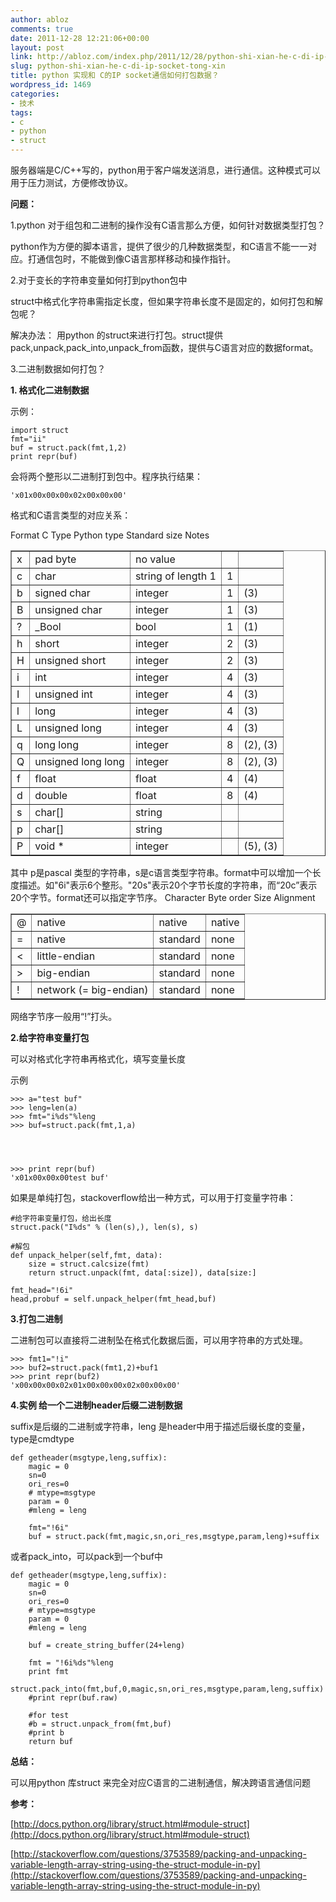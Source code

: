 ```yaml
---
author: abloz
comments: true
date: 2011-12-28 12:21:06+00:00
layout: post
link: http://abloz.com/index.php/2011/12/28/python-shi-xian-he-c-di-ip-socket-tong-xin/
slug: python-shi-xian-he-c-di-ip-socket-tong-xin
title: python 实现和 C的IP socket通信如何打包数据？
wordpress_id: 1469
categories:
- 技术
tags:
- c
- python
- struct
---
```


服务器端是C/C++写的，python用于客户端发送消息，进行通信。这种模式可以用于压力测试，方便修改协议。

**问题：**

1.python 对于组包和二进制的操作没有C语言那么方便，如何针对数据类型打包？

python作为方便的脚本语言，提供了很少的几种数据类型，和C语言不能一一对应。打通信包时，不能做到像C语言那样移动和操作指针。

2.对于变长的字符串变量如何打到python包中

struct中格式化字符串需指定长度，但如果字符串长度不是固定的，如何打包和解包呢？

解决办法： 用python 的struct来进行打包。struct提供pack,unpack,pack_into,unpack_from函数，提供与C语言对应的数据format。

3.二进制数据如何打包？



**1. 格式化二进制数据**

示例：

    
    import struct
    fmt="ii"
    buf = struct.pack(fmt,1,2)
    print repr(buf)


会将两个整形以二进制打到包中。程序执行结果：

    
    'x01x00x00x00x02x00x00x00'


格式和C语言类型的对应关系：
<table border="1" > 

<tr >
Format
C Type
Python type
Standard size
Notes
</tr>

<tbody valign="top" >
<tr >

<td >x
</td>

<td >pad byte
</td>

<td >no value
</td>

<td >
</td>

<td >
</td>
</tr>
<tr >

<td >c
</td>

<td >char
</td>

<td >string of length 1
</td>

<td >1
</td>

<td >
</td>
</tr>
<tr >

<td >b
</td>

<td >signed char
</td>

<td >integer
</td>

<td >1
</td>

<td >(3)
</td>
</tr>
<tr >

<td >B
</td>

<td >unsigned char
</td>

<td >integer
</td>

<td >1
</td>

<td >(3)
</td>
</tr>
<tr >

<td >?
</td>

<td >_Bool
</td>

<td >bool
</td>

<td >1
</td>

<td >(1)
</td>
</tr>
<tr >

<td >h
</td>

<td >short
</td>

<td >integer
</td>

<td >2
</td>

<td >(3)
</td>
</tr>
<tr >

<td >H
</td>

<td >unsigned short
</td>

<td >integer
</td>

<td >2
</td>

<td >(3)
</td>
</tr>
<tr >

<td >i
</td>

<td >int
</td>

<td >integer
</td>

<td >4
</td>

<td >(3)
</td>
</tr>
<tr >

<td >I
</td>

<td >unsigned int
</td>

<td >integer
</td>

<td >4
</td>

<td >(3)
</td>
</tr>
<tr >

<td >l
</td>

<td >long
</td>

<td >integer
</td>

<td >4
</td>

<td >(3)
</td>
</tr>
<tr >

<td >L
</td>

<td >unsigned long
</td>

<td >integer
</td>

<td >4
</td>

<td >(3)
</td>
</tr>
<tr >

<td >q
</td>

<td >long long
</td>

<td >integer
</td>

<td >8
</td>

<td >(2), (3)
</td>
</tr>
<tr >

<td >Q
</td>

<td >unsigned long long
</td>

<td >integer
</td>

<td >8
</td>

<td >(2), (3)
</td>
</tr>
<tr >

<td >f
</td>

<td >float
</td>

<td >float
</td>

<td >4
</td>

<td >(4)
</td>
</tr>
<tr >

<td >d
</td>

<td >double
</td>

<td >float
</td>

<td >8
</td>

<td >(4)
</td>
</tr>
<tr >

<td >s
</td>

<td >char[]
</td>

<td >string
</td>

<td >
</td>

<td >
</td>
</tr>
<tr >

<td >p
</td>

<td >char[]
</td>

<td >string
</td>

<td >
</td>

<td >
</td>
</tr>
<tr >

<td >P
</td>

<td >void *
</td>

<td >integer
</td>

<td >
</td>

<td >(5), (3)
</td>
</tr>
</tbody>
</table>
其中 p是pascal 类型的字符串，s是c语言类型字符串。format中可以增加一个长度描述。如"6i"表示6个整形。"20s"表示20个字节长度的字符串，而“20c”表示20个字节。format还可以指定字节序。
<table border="1" > 

<tr >
Character
Byte order
Size
Alignment
</tr>

<tbody valign="top" >
<tr >

<td >@
</td>

<td >native
</td>

<td >native
</td>

<td >native
</td>
</tr>
<tr >

<td >=
</td>

<td >native
</td>

<td >standard
</td>

<td >none
</td>
</tr>
<tr >

<td ><
</td>

<td >little-endian
</td>

<td >standard
</td>

<td >none
</td>
</tr>
<tr >

<td >>
</td>

<td >big-endian
</td>

<td >standard
</td>

<td >none
</td>
</tr>
<tr >

<td >!
</td>

<td >network (= big-endian)
</td>

<td >standard
</td>

<td >none
</td>
</tr>
</tbody>
</table>
网络字节序一般用“!”打头。

**2.给字符串变量打包**

可以对格式化字符串再格式化，填写变量长度

示例

    
    >>> a="test buf"
    >>> leng=len(a)
    >>> fmt="i%ds"%leng
    >>> buf=struct.pack(fmt,1,a)



    
    >>> print repr(buf)
    'x01x00x00x00test buf'


如果是单纯打包，stackoverflow给出一种方式，可以用于打变量字符串：

    
    #给字符串变量打包，给出长度
    struct.pack("I%ds" % (len(s),), len(s), s)
    
    #解包
    def unpack_helper(self,fmt, data):
        size = struct.calcsize(fmt)
        return struct.unpack(fmt, data[:size]), data[size:]
    
    fmt_head="!6i"
    head,probuf = self.unpack_helper(fmt_head,buf)






**3.打包二进制**

二进制包可以直接将二进制坠在格式化数据后面，可以用字符串的方式处理。

    
    >>> fmt1="!i"
    >>> buf2=struct.pack(fmt1,2)+buf1
    >>> print repr(buf2)
    'x00x00x00x02x01x00x00x00x02x00x00x00'




**4.实例 给一个二进制header后缀二进制数据**

suffix是后缀的二进制或字符串，leng 是header中用于描述后缀长度的变量，type是cmdtype

    
    def getheader(msgtype,leng,suffix):
        magic = 0
        sn=0
        ori_res=0
        # mtype=msgtype
        param = 0
        #mleng = leng
    
        fmt="!6i"
        buf = struct.pack(fmt,magic,sn,ori_res,msgtype,param,leng)+suffix




或者pack_into，可以pack到一个buf中

    
    def getheader(msgtype,leng,suffix):
        magic = 0
        sn=0
        ori_res=0
        # mtype=msgtype
        param = 0
        #mleng = leng
    
        buf = create_string_buffer(24+leng)
    
        fmt = "!6i%ds"%leng
        print fmt
        struct.pack_into(fmt,buf,0,magic,sn,ori_res,msgtype,param,leng,suffix)
        #print repr(buf.raw)
    
        #for test
        #b = struct.unpack_from(fmt,buf)
        #print b
        return buf


**总结：**

可以用python 库struct 来完全对应C语言的二进制通信，解决跨语言通信问题

**参考：**

[http://docs.python.org/library/struct.html#module-struct](http://docs.python.org/library/struct.html#module-struct)

[http://stackoverflow.com/questions/3753589/packing-and-unpacking-variable-length-array-string-using-the-struct-module-in-py](http://stackoverflow.com/questions/3753589/packing-and-unpacking-variable-length-array-string-using-the-struct-module-in-py)
